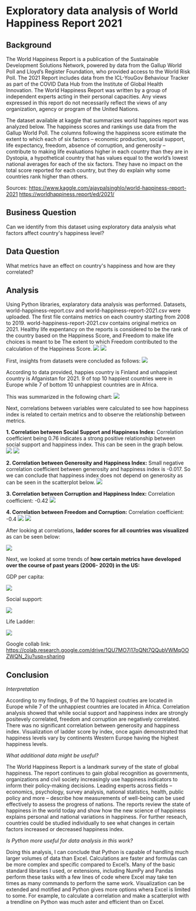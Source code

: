 # Exploratory data analysis of World Happiness Report 2021

## Background 

The World Happiness Report is a publication of the Sustainable Development Solutions Network, powered by data from the Gallup World Poll and Lloyd’s Register Foundation, who provided access to the World Risk Poll. The 2021 Report includes data from the ICL-YouGov Behaviour Tracker as part of the COVID Data Hub from the Institute of Global Health Innovation. The World Happiness Report was written by a group of independent experts acting in their personal capacities. Any views expressed in this report do not necessarily reflect the views of any organization, agency or program of the United Nations.

The dataset available at kaggle that summarizes world happines report was analyzed below. 
The happiness scores and rankings use data from the Gallup World Poll. The columns following the happiness score estimate the extent to which each of six factors – economic production, social support, life expectancy, freedom, absence of corruption, and generosity – contribute to making life evaluations higher in each country than they are in Dystopia, a hypothetical country that has values equal to the world’s lowest national averages for each of the six factors. They have no impact on the total score reported for each country, but they do explain why some countries rank higher than others. 

Sources: https://www.kaggle.com/ajaypalsinghlo/world-happiness-report-2021
https://worldhappiness.report/ed/2021/

## Business Question

Can we identify from this dataset using exploratory data analysis what factors affect country's happiness level?

## Data Question

What metrics have an effect on country's happiness and how are they correlated?

## Analysis 

Using Python libraries, explaratory data analysis was performed. Datasets, world-happiness-report.csv and world-happiness-report-2021.csv were uploaded. The first file contains metrics on each country starting from 2008 to 2019. world-happiness-report-2021.csv contains original metrics on 2021. Healthy life expentancy on the reports is considered to be the rank of the country based on the Happiness Score, and Freedom to make life choices is meant to be The extent to which Freedom contributed to the calculation of the Happiness Score.
![](https://github.com/DurdonaG/WorldHappinessReport/blob/main/Images/Screen%20Shot%202021-04-15%20at%202.31.08%20AM.png)
![](https://github.com/DurdonaG/WorldHappinessReport/blob/main/Images/Screen%20Shot%202021-04-15%20at%202.31.31%20AM.png)

First, insights from datasets were concluded as follows: 
![](https://github.com/DurdonaG/WorldHappinessReport/blob/main/Images/image.png)

According to data provided, happies country is Finland and unhappiest country is Afganistan for 2021. 9 of top 10 happiest countries were in Europe while 7 of bottom 10 unhappiest countries are in Africa. 

This was summarized in the following chart: 
![](https://github.com/DurdonaG/WorldHappinessReport/blob/main/Images/Summary1.png)

Next, correlations between variables were calculated to see how happiness index is related to certain metrics and to observe the relationship between metrics. 

**1. Correlation between Social Support and Happiness Index:** 
Correlation coefficient being 0.76 indicates a strong positive relationship between social support and happiness index. This can be seen in the graph below. 
![](https://github.com/DurdonaG/WorldHappinessReport/blob/main/Images/SocialsHI.png)
![](https://github.com/DurdonaG/WorldHappinessReport/blob/main/Images/SSHI.png)

**2. Correlation between Generosity and Happiness Index:** 
Small negative correlation coefficient between generosity and happiness index is -0.017. So we can conclude that happiness index does not depend on generosity as can be seen in the scatterplot below. 
![](https://github.com/DurdonaG/WorldHappinessReport/blob/main/Images/Generosity%20HI.png)

**3. Correlation between Corruption and Happiness Index:**
Correlation coefficient: -0.42
![](https://github.com/DurdonaG/WorldHappinessReport/blob/main/Images/CorruptionHI.png)

**4. Correlation between Freedom and Corruption:**
Correlation coefficient: -0.4
![](https://github.com/DurdonaG/WorldHappinessReport/blob/main/Images/FreedomCorruption.png)
![](https://github.com/DurdonaG/WorldHappinessReport/blob/main/Images/FreedomC.png)

After looking at correlations, **ladder scores for all countries was visualized** as can be seen below: 

![](https://github.com/DurdonaG/WorldHappinessReport/blob/main/Images/Ladder%20Scores.png) 

Next, we looked at some trends of **how certain metrics have developed over the course of past years (2006- 2020) in the US:**

GDP per capita:

![](https://github.com/DurdonaG/WorldHappinessReport/blob/main/Images/USGDP.png)

Social support:

![](https://github.com/DurdonaG/WorldHappinessReport/blob/main/Images/USSocial%20support.png)

Life Ladder:

![](https://github.com/DurdonaG/WorldHappinessReport/blob/main/Images/USlifeladder.png)


Google collab link: https://colab.research.google.com/drive/1QU7MO7j17oQNt7QQubVWMqOOZWQN_2ju?usp=sharing


## Conclusion

*Interpretation* 

According to my findings, 9 of the 10 happiest coutries are located in Europe while 7 of the unhappiest countries are located in Africa. Correlation analysis showed that while social support and happiness index are strongly positevely correlated, freedom and corruption are negatively correlated. There was no significant correlation between generosity and happiness index. Visualization of ladder score by index, once again demonstrated that happiness levels vary by continents Western Europe having the highest happiness levels. 

*What additional data might be useful?* 

The World Happiness Report is a landmark survey of the state of global happiness. The report continues to gain global recognition as governments, organizations and civil society increasingly use happiness indicators to inform their policy-making decisions. Leading experts across fields – economics, psychology, survey analysis, national statistics, health, public policy and more – describe how measurements of well-being can be used effectively to assess the progress of nations. The reports review the state of happiness in the world today and show how the new science of happiness explains personal and national variations in happiness. For further reseach, countries could be studied individually to see what changes in certain factors increased or decreased happiness index. 

*Is Python more useful for data analysis in this work?*

Doing this analysis, I can conclude that Python is capable of handling much larger volumes of data than Excel. Calculations are faster and formulas can be more complex and specific compared to Excel’s. Many of the basic standard libraries I used, or extensions, including NumPy and Pandas perform these tasks with a few lines of code where Excel may take ten times as many commands to perform the same work. Visualization can be extended and motified and Python gives more options whera Excel is limited to some. For example, to calculate a correlation and make a scatterplot with a trendline on Python was much aster and efficient than on Excel. 
